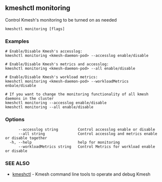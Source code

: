 ## kmeshctl monitoring

Control Kmesh's monitoring to be turned on as needed

```
kmeshctl monitoring [flags]
```

### Examples

```
# Enable/Disable Kmesh's accesslog:
kmeshctl monitoring <kmesh-daemon-pod> --accesslog enable/disable

# Enable/Disable Kmesh's metrics and accesslog:
kmeshctl monitoring <kmesh-daemon-pod> --all enable/disable

# Enable/Disable Kmesh's workload metrics:
kmeshctl monitoring <kmesh-daemon-pod> --workloadMetrics enbale/disable

# If you want to change the monitoring functionality of all kmesh daemons in the cluster
kmeshctl monitoring --accesslog enable/disable
kmeshctl monitoring --all enable/disable
```

### Options

```
      --accesslog string         Control accesslog enable or disable
      --all string               Control accesslog and metrics enable or disable together
  -h, --help                     help for monitoring
      --workloadMetrics string   Control Metrics for workload enable or disable
```

### SEE ALSO

* [kmeshctl](kmeshctl.md)	 - Kmesh command line tools to operate and debug Kmesh

